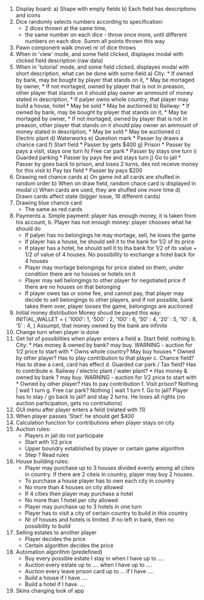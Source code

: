 1. Display board:
    a) Shape with empty fields
    b) Each field has descriptions and icons
2. Dice randomly selects numbers according to specification:
    * 2 dices thrown at the same time,
    * the same number on each dice - throw once more, until different numbers on each dice. Summ all points thrown this way
3. Pawn component walk (move) nr of dice throws
4. When in 'view' mode, and some field clicked, displayes modal with clicked field description (raw data)
5. When in 'tutorial' mode, and some field clicked, displayes modal with short description, what can be done with some field
    a) City:
        * If owned by bank, may be bought by player that stands on it,
        * May be mortaged by owner,
        * If not mortaged, owned by player that is not in preason, other player that stands on it should play owner an ammount of money stated in description,
        * If palyer owns whole country, that player may build a house, hotel
        * May be sold
        * May be auctioned
    b) Railway:
        * If owned by bank, may be bought by player that stands on it,
        * May be mortaged by owner,
        * If not mortaged, owned by player that is not in preason, other player that stands on it should play owner an ammount of money stated in description,
        * May be sold
        * May be auctioned
    c) Electric plant
    d) Waterworks
    e) Question mark
        * Passer by draws a chance card
    f) Start field
        * Passer by gets $400
    g) Prison
        * Passer by pays a visit, stays one turn
    h) Free car park
        * Passer by stays one turn
    i) Guarded parking
        * Passer by pays fee and stays turn
    j) Go to jail 
        * Passer by goes back to prison, and loses 2 turns, des not receive money for this visit
    k) Pay tax field
        * Passer by pays $200
6. Drawing red chance cards
    a) On game init all cards are shufled in random order
    b) When on draw field, random chace card is displayed in modal
    c) When cards are used, they are shufled one more time
    d) Drawn cards affect state (bigger issue, 16 different cards)
7. Drawing blue chance card
    * The same as red cards
8. Payments
    a. Simple payment: player has enough money, it is taken from his account,
    b. Player has not enough money: player chooses what he should do
    * If palyer has no belongings he may mortage, sell, he loses the game
    * If player has a house, he should sell it to the bank for 1/2 of its price
    * If player has a hotel, he should sell it to tha bank for 1/2 of its value + 1/2 of value of 4 houses. No possibility to exchange a hotel back for 4 houses
    * Player may mortage belongings for price stated on them, under condition there are no houses or hotels on it
    * Player may sell belongings to other player for negotiated price
    if there are no houses on that belonging
    * If player owes tax or some fee, and cannot pay, that player may decide to sell belongings to other players, and if not possible, bank takes them over, player looses the game, belongings are auctioned
9. Initial money distribution
    Money shoud be payed this way:
        INITIAL_WALLET = {
            '1000': 1,
            '500' : 2,
            '100' : 6,
            '50'  : 4,
            '20'  : 5,
            '10'  : 8,
            '5'   : 4,
        }
    Assumpt, that money owned by the bank are infinite
10. Change turn when player is done
11. Get list of possiblities when player enters a field
    a. Start field: nothing
    b. City:
        * Has money & owned by bank? may buy. WARNING - auction for 1/2 price to start with
        * Owns whole country? May buy houses
        * Owned by other player? Has to play contribution to that player
    c. Chance field? Has to draw a card, card has effect
    d. Guarded car park / Tax field? Has to contribute
    e. Railway / electric plant / water plant?
        * Has money & owned by bank ? may buy. WARNING - auction for 1/2 price to start with
        * Owned by other player? Has to pay contribution
    f. Visit prison? Nothing | wait 1 turn
    g. Free car park? Nothing | wait 1 turn
    f. Go to jail? Player has to stay / go back to jail? and stay 2 turns. He loses all rights (no auction participation, gets no contriutions)
12. GUI menu after player enters a feild (related with 11)
13. When player passes 'Start' he should get $400
14. Calculation function for contributions when player stays on city
15. Auction rules:
    * Players in jail do not participate
    * Start with 1/2 price
    * Upper boundry established by player or certain game algorithm
    * Step ? Read rules
16. House building rules:
    * Player may purchase up to 3 houses divided evenly among all citeis in country. If there are 2 citeis in country, player may buy 2 houses.
    * To purchase a house player has to own each city in country
    * No more than 4 houses on city allowed
    * If 4 cities then player may purchase a hotel
    * No more than 1 hotel per city allowed
    * Player may purchase up to 3 hotels in one turn
    * Player has to visit a city of certain country to build in this country
    * Nr of houses and hotels is limited. If no left in bank, then no
    possibility to build
17. Selling estates to another player
    * Player decides the price
    * Certain algorithm decides the price
18. Automation algorithm (predefined)
    * Buy every possible estate I stay in when I have up to ....
    * Auction every estate up to .... when I have up to .... 
    * Auction every leave prison card up to ... if I have ....
    * Build a house if I have ....
    * Build a hotel if I have. ...
19. Skins changing look of app

